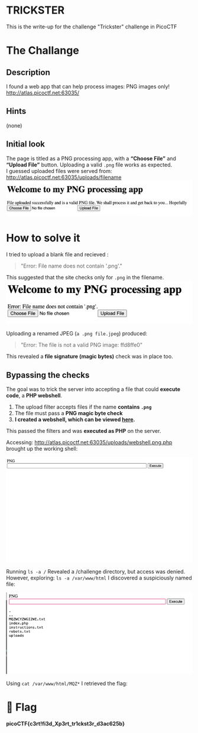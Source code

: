 # TRICKSTER
This is the write-up for the challenge "Trickster" challenge in PicoCTF

# The Challange
## Description
I found a web app that can help process images: PNG images only! http://atlas.picoctf.net:63035/
## Hints
(none)

## Initial look
The page is titled as a PNG processing app, with a **“Choose File”** and **“Upload File”** button.
Uploading a valid `.png` file works as expected.  
I guessed uploaded files were served from: http://atlas.picoctf.net:63035/uploads/filename
![img1](img/img1.png) 
# How to solve it

I tried to upload a blank file and recieved : 
> "Error: File name does not contain '.png'."

This suggested that the site checks only for `.png` in the filename.
![img2](img/img2.png)

Uploading a renamed JPEG (`a .png file.jpeg`) produced:
> "Error: The file is not a valid PNG image: ffd8ffe0"

This revealed a **file signature (magic bytes)** check was in place too.

## Bypassing the checks
The goal was to trick the server into accepting a file that could **execute code**, a **PHP webshell**.

1. The upload filter accepts files if the name **contains `.png`**
2. The file must pass a **PNG magic byte check**
3. **I created a webshell, which can be viewed [here](./webshell.png.php).**


This passed the filters and was **executed as PHP** on the server.

Accessing: http://atlas.picoctf.net:63035/uploads/webshell.png.php brought up the working shell:

![img3](img/img3.png)

Running `ls -a /` Revealed a /challenge directory, but access was denied.
However, exploring: `ls -a /var/www/html` I discovered a suspiciously named file:

![img4](img/img4.png)

Using `cat /var/www/html/MQZ*` I retrieved the flag:

# 🎉 Flag
**picoCTF{c3rt!fi3d_Xp3rt_tr1ckst3r_d3ac625b}**



